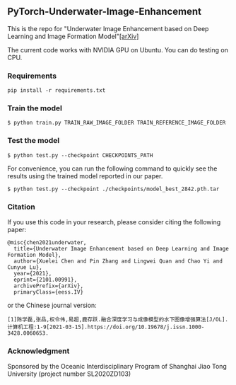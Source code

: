 ## PyTorch-Underwater-Image-Enhancement

This is the repo for "Underwater Image Enhancement based on Deep Learning and Image Formation Model"[[arXiv]](https://arxiv.org/abs/2101.00991)

The current code works with NVIDIA GPU on Ubuntu. You can do testing on CPU. 

### Requirements
    pip install -r requirements.txt

### Train the model
    $ python train.py TRAIN_RAW_IMAGE_FOLDER TRAIN_REFERENCE_IMAGE_FOLDER
### Test the model
    $ python test.py --checkpoint CHECKPOINTS_PATH
For convenience, you can run the following command to quickly see the results using the trained model reported in our paper.

    $ python test.py --checkpoint ./checkpoints/model_best_2842.pth.tar
### Citation
If you use this code in your research, please consider citing the following paper:

    @misc{chen2021underwater,
      title={Underwater Image Enhancement based on Deep Learning and Image Formation Model}, 
      author={Xuelei Chen and Pin Zhang and Lingwei Quan and Chao Yi and Cunyue Lu},
      year={2021},
      eprint={2101.00991},
      archivePrefix={arXiv},
      primaryClass={eess.IV}
 or the Chinese journal version:
 
    [1]陈学磊,张品,权令伟,易超,鹿存跃.融合深度学习与成像模型的水下图像增强算法[J/OL].计算机工程:1-9[2021-03-15].https://doi.org/10.19678/j.issn.1000-3428.0060653.
### Acknowledgment
Sponsored by the Oceanic Interdisciplinary Program of Shanghai Jiao Tong University (project number SL2020ZD103)
